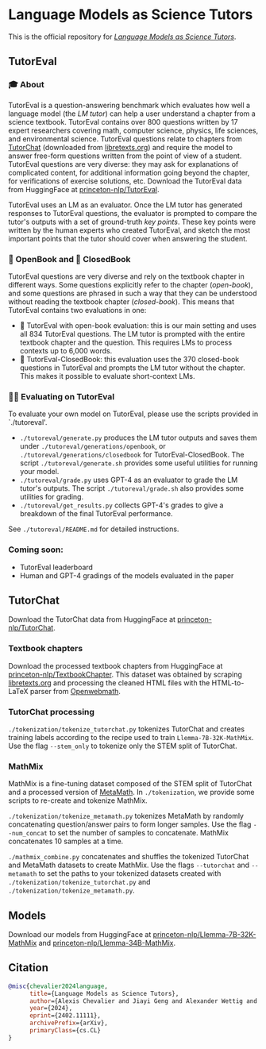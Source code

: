 # Language Models as Science Tutors

This is the official repository for [*Language Models as Science Tutors*](https://arxiv.org/abs/2402.11111). 


## TutorEval

### 🎓 About
TutorEval is a question-answering benchmark which evaluates how well a language model (the *LM tutor*) can help a user understand a chapter from a science textbook. TutorEval contains over 800 questions written by 17 expert researchers covering math, computer science, physics, life sciences, and environmental science. TutorEval questions relate to chapters from [TutorChat](https://huggingface.co/datasets/princeton-nlp/TutorChat) (downloaded from [libretexts.org](https://libretexts.org)) and require the model to answer free-form questions written from the point of view of a student. TutorEval questions are very diverse: they may ask for explanations of complicated content, for additional information going beyond the chapter, for verifications of exercise solutions, etc. Download the TutorEval data from HuggingFace at [princeton-nlp/TutorEval](https://huggingface.co/datasets/princeton-nlp/TutorEval).

TutorEval uses an LM as an evaluator. Once the LM tutor has generated responses to TutorEval questions, the evaluator is prompted to compare the tutor's outputs with a set of ground-truth *key points*. These key points were written by the human experts who created TutorEval, and sketch the most important points that the tutor should cover when answering the student.

### 📖 OpenBook and 📕 ClosedBook

TutorEval questions are very diverse and rely on the textbook chapter in different ways. Some questions explicitly refer to the chapter (*open-book*), and some questions are phrased in such a way that they can be understood without reading the textbook chapter (*closed-book*). This means that TutorEval contains two evaluations in one:

- 📖 TutorEval with open-book evaluation: this is our main setting and uses all 834 TutorEval questions. The LM tutor is prompted with the entire textbook chapter and the question. This requires LMs to process contexts up to 6,000 words.
- 📕 TutorEval-ClosedBook: this evaluation uses the 370 closed-book questions in TutorEval and prompts the LM tutor without the chapter. This makes it possible to evaluate short-context LMs.

### 🧑‍💻 Evaluating on TutorEval

To evaluate your own model on TutorEval, please use the scripts provided in `./tutoreval'.

- `./tutoreval/generate.py` produces the LM tutor outputs and saves them under `./tutoreval/generations/openbook`, or `./tutoreval/generations/closedbook` for TutorEval-ClosedBook. The script `./tutoreval/generate.sh` provides some useful utilities for running your model.
- `./tutoreval/grade.py` uses GPT-4 as an evaluator to grade the LM tutor's outputs. The script `./tutoreval/grade.sh` also provides some utilities for grading.
- `./tutoreval/get_results.py` collects GPT-4's grades to give a breakdown of the final TutorEval performance.

See `./tutoreval/README.md` for detailed instructions.


### Coming soon:
- TutorEval leaderboard
-  Human and GPT-4 gradings of the models evaluated in the paper



## TutorChat
Download the TutorChat data from HuggingFace at [princeton-nlp/TutorChat](https://huggingface.co/datasets/princeton-nlp/TutorChat).

### Textbook chapters 
Download the processed textbook chapters from HuggingFace at [princeton-nlp/TextbookChapter](https://huggingface.co/datasets/princeton-nlp/TextbookChapters). This dataset was obtained by scraping [libretexts.org](https://libretexts.org) and processing the cleaned HTML files with the HTML-to-LaTeX parser from [Openwebmath](https://github.com/keirp/OpenWebMath). 

### TutorChat processing
`./tokenization/tokenize_tutorchat.py` tokenizes TutorChat and creates training labels according to the recipe used to train `Llemma-7B-32K-MathMix`. Use the flag `--stem_only` to tokenize only the STEM split of TutorChat.

### MathMix
MathMix is a fine-tuning dataset composed of the STEM split of TutorChat and a processed version of [MetaMath](https://huggingface.co/datasets/meta-math/MetaMathQA). In `./tokenization`, we provide some scripts to re-create and tokenize MathMix.

`./tokenization/tokenize_metamath.py` tokenizes MetaMath by randomly concatenating question/answer pairs to form longer samples. Use the flag `--num_concat` to set the number of samples to concatenate. MathMix concatenates 10 samples at a time. 

`./mathmix_combine.py` concatenates and shuffles the tokenized TutorChat and MetaMath datasets to create MathMix. Use the flags `--tutorchat` and `--metamath` to set the paths to your tokenized datasets created with `./tokenization/tokenize_tutorchat.py` and `./tokenization/tokenize_metamath.py`.

## Models
Download our models from HuggingFace at [princeton-nlp/Llemma-7B-32K-MathMix](https://huggingface.co/princeton-nlp/Llemma-7B-32K-MathMix) and [princeton-nlp/Llemma-34B-MathMix](https://huggingface.co/princeton-nlp/Llemma-34B-MathMix).

## Citation
```bibtex
@misc{chevalier2024language,
      title={Language Models as Science Tutors}, 
      author={Alexis Chevalier and Jiayi Geng and Alexander Wettig and Howard Chen and Sebastian Mizera and Toni Annala and Max Jameson Aragon and Arturo Rodríguez Fanlo and Simon Frieder and Simon Machado and Akshara Prabhakar and Ellie Thieu and Jiachen T. Wang and Zirui Wang and Xindi Wu and Mengzhou Xia and Wenhan Jia and Jiatong Yu and Jun-Jie Zhu and Zhiyong Jason Ren and Sanjeev Arora and Danqi Chen},
      year={2024},
      eprint={2402.11111},
      archivePrefix={arXiv},
      primaryClass={cs.CL}
}
```

